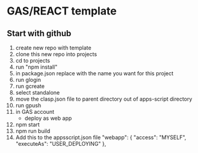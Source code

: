 # GAS/REACT template

## Start with github
1. create new repo with template
2. clone this new repo into projects
3. cd to projects
4. run "npm install"
5. in package.json replace <PROJECT NAME> with the name you want for this project
6. run glogin
7. run gcreate
8. select standalone
9. move the clasp.json file to parent directory out of apps-script directory
10. run gpush
11. in GAS account
    - deploy as web app
12. npm start
13. npm run build
14. Add this to the appsscript.json file
  "webapp": {
    "access": "MYSELF",
    "executeAs": "USER_DEPLOYING"
  },
